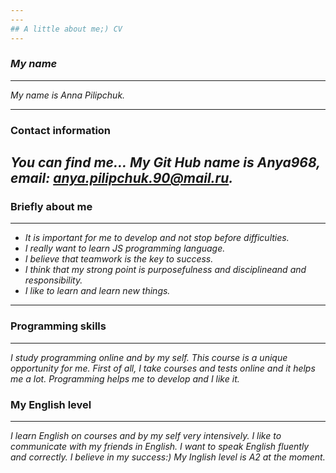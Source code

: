 ```yaml
---
---
## A little about me;) CV
---
```

### *My name*
---
*My name is Anna Pilipchuk.*

---
### Contact information
*You can find me...*
 *My Git Hub name is Anya968, email: anya.pilipchuk.90@mail.ru.*
 ---
### Briefly about me
---
+ *It is important for me to develop and not stop before difficulties.*
 + *I really want to learn JS programming language.*
 + *I believe that teamwork is the key to success.*
 + *I think that my strong point is purposefulness and disciplineand and responsibility.*
 + *I like to learn and learn new things.*
---
### Programming skills
---
*I study programming online and by my self. This course is a unique opportunity for me. First of all, I take courses and tests online and it helps me a lot. Programming helps me to develop and I like it.*

### My English level
---
*I learn English on courses and by my self very intensively.*
*I like to communicate with my friends in English.*
*I want to speak English fluently and correctly. I believe in my success:)*
*My Inglish level is A2 at the moment.*